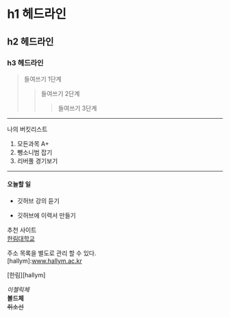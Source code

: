 # h1 헤드라인
## h2 헤드라인
### h3 헤드라인

> 들여쓰기 1단계
>> 들여쓰기 2단계
>>> 들여쓰기 3단계
------------------------------
나의 버킷리스트
1. 모든과목 A+
2. 뺑소니범 잡기
3. 리버풀 경기보기
******************************
#### 오늘할 일
* 깃허브 강의 듣기
+ 깃허브에 이력서 만들기

추천 사이트   
[한림대학교](www.hallym.ac.kr)

주소 목록을 별도로 관리 할 수 있다.   
[hallym]:www.hallym.ac.kr 


  
  [한림][hallym]


*이첼릭체*  
**볼드체**  
~~취소선~~
